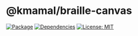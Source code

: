# @kmamal/braille-canvas

[![Package](https://img.shields.io/npm/v/%2540kmamal%252Fbraille-canvas)](https://www.npmjs.com/package/@kmamal/braille-canvas)
[![Dependencies](https://img.shields.io/librariesio/release/npm/@kmamal/braille-canvas)](https://libraries.io/npm/@kmamal%2Fbraille-canvas)
[![License: MIT](https://img.shields.io/badge/License-MIT-yellow.svg)](https://opensource.org/licenses/MIT)
